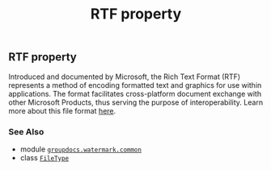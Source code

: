 ﻿---
title: RTF property
second_title: GroupDocs.Watermark for Python via .NET API References
description: 
type: docs
url: /python-net/groupdocs.watermark.common/filetype/rtf/
is_root: false
weight: 390
---

## RTF property


Introduced and documented by Microsoft, the Rich Text Format (RTF) represents a method of encoding
formatted text and graphics for use within applications. The format facilitates cross-platform document
exchange with other Microsoft Products, thus serving the purpose of interoperability. Learn more about
this file format [here](https://wiki.fileformat.com/word-processing/rtf/).

### See Also
* module [`groupdocs.watermark.common`](../../)
* class [`FileType`](/watermark/python-net/groupdocs.watermark.common/filetype)
